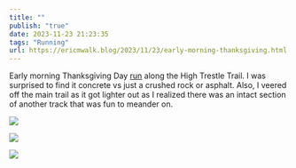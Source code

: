 ```yaml
---
title: ""
publish: "true"
date: 2023-11-23 21:23:35
tags: "Running"
url: https://ericmwalk.blog/2023/11/23/early-morning-thanksgiving.html
---
```


Early morning Thanksgiving Day [run](https://strava.com/activities/10268015968) along the High Trestle Trail. I was surprised to find it concrete vs just a crushed rock or asphalt. Also, I veered off the main trail as it got lighter out as I realized there was an intact section of another track that was fun to meander on.

![](https://ericmwalk.blog/uploads/2023/bbf49e8c-c40c-45b7-a294-323a92054385.jpg)

![](https://ericmwalk.blog/uploads/2023/773e2469-1ea1-41b2-aabe-60e053b9fdb4.jpg)

![](https://ericmwalk.blog/uploads/2023/fa192c36-689e-4097-86fa-688f1d10f48c.jpg)